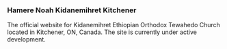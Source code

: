### Hamere Noah Kidanemihret Kitchener

The official website for Kidanemihret Ethiopian Orthodox Tewahedo Church located in Kitchener, ON, Canada. The site is currently under active development.